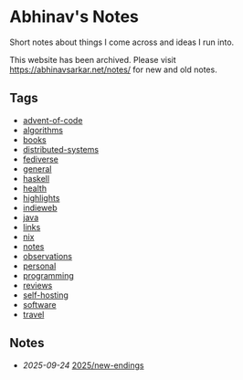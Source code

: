# Abhinav's Notes

Short notes about things I come across and ideas I run into.

<p>This website has been archived. Please visit <a href='https://abhinavsarkar.net/notes/'>https://abhinavsarkar.net/notes/</a> for new and old notes.</p>

## Tags

- [advent-of-code](/tags/advent-of-code)
- [algorithms](/tags/algorithms)
- [books](/tags/books)
- [distributed-systems](/tags/distributed-systems)
- [fediverse](/tags/fediverse)
- [general](/tags/general)
- [haskell](/tags/haskell)
- [health](/tags/health)
- [highlights](/tags/highlights)
- [indieweb](/tags/indieweb)
- [java](/tags/java)
- [links](/tags/links)
- [nix](/tags/nix)
- [notes](/tags/notes)
- [observations](/tags/observations)
- [personal](/tags/personal)
- [programming](/tags/programming)
- [reviews](/tags/reviews)
- [self-hosting](/tags/self-hosting)
- [software](/tags/software)
- [travel](/tags/travel)

## Notes

- *2025-09-24* [2025/new-endings](/2025/new-endings)
